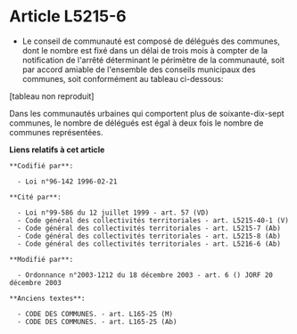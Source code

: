 # Article L5215-6

- Le conseil de communauté est composé de délégués des communes, dont le nombre est fixé dans un délai de trois mois à
compter de la notification de l'arrêté déterminant le périmètre de la communauté, soit par accord amiable de l'ensemble des
conseils municipaux des communes, soit conformément au tableau ci-dessous:

[tableau non reproduit]

Dans les communautés urbaines qui comportent plus de soixante-dix-sept communes, le nombre de délégués est égal à deux fois
le nombre de communes représentées.

**Liens relatifs à cet article**

	**Codifié par**:

	  - Loi n°96-142 1996-02-21

	**Cité par**:

	  - Loi n°99-586 du 12 juillet 1999 - art. 57 (VD)
	  - Code général des collectivités territoriales - art. L5215-40-1 (V)
	  - Code général des collectivités territoriales - art. L5215-7 (Ab)
	  - Code général des collectivités territoriales - art. L5215-8 (Ab)
	  - Code général des collectivités territoriales - art. L5216-6 (Ab)

	**Modifié par**:

	  - Ordonnance n°2003-1212 du 18 décembre 2003 - art. 6 () JORF 20 décembre 2003

	**Anciens textes**:

	  - CODE DES COMMUNES. - art. L165-25 (M)
	  - CODE DES COMMUNES. - art. L165-25 (Ab)
